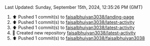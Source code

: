 <!--RECENT_ACTIVITY:last_update-->
Last Updated: Sunday, September 15th, 2024, 12:35:26 PM (GMT)
<!--RECENT_ACTIVITY:last_update_end-->
<!--RECENT_ACTIVITY:start-->
1. ⬆️ Pushed 1 commit(s) to [faisalbhuiyan3038/landing-page](https://github.com/faisalbhuiyan3038/landing-page)<br>
2. ⬆️ Pushed 1 commit(s) to [faisalbhuiyan3038/latest-activity](https://github.com/faisalbhuiyan3038/latest-activity)<br>
3. ⬆️ Pushed 1 commit(s) to [faisalbhuiyan3038/latest-activity](https://github.com/faisalbhuiyan3038/latest-activity)<br>
4. 📔 Created new repository [faisalbhuiyan3038/latest-activity](https://github.com/faisalbhuiyan3038/latest-activity)<br>
5. ⬆️ Pushed 1 commit(s) to [faisalbhuiyan3038/faisalbhuiyan3038](https://github.com/faisalbhuiyan3038/faisalbhuiyan3038)<br>
<!--RECENT_ACTIVITY:end-->
